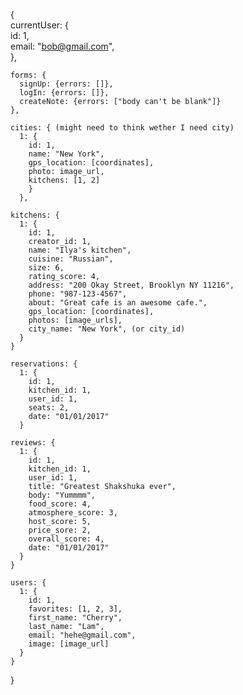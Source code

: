 {    
  currentUser: {  
      id: 1,  
      email: "bob@gmail.com",  
      },

    forms: {
      signUp: {errors: []},
      logIn: {errors: []},
      createNote: {errors: ["body can't be blank"]}
    },

    cities: { (might need to think wether I need city)
      1: {     
        id: 1,
        name: "New York",
        gps_location: [coordinates],
        photo: image_url,
        kitchens: [1, 2]
        }
      },  

    kitchens: {
      1: {      
        id: 1,
        creator_id: 1,
        name: "Ilya's kitchen",
        cuisine: "Russian",
        size: 6,
        rating_score: 4,
        address: "200 Okay Street, Brooklyn NY 11216",  
        phone: "987-123-4567",
        about: "Great cafe is an awesome cafe.",  
        gps_location: [coordinates],
        photos: [image_urls],
        city_name: "New York", (or city_id)
      }
    }

    reservations: {
      1: {
        id: 1,
        kitchen_id: 1,
        user_id: 1,
        seats: 2,
        date: "01/01/2017"
      }

    reviews: {
      1: {
        id: 1,
        kitchen_id: 1,
        user_id: 1,
        title: "Greatest Shakshuka ever",
        body: "Yummmm",
        food_score: 4,
        atmosphere_score: 3,
        host_score: 5,
        price_sore: 2,
        overall_score: 4,
        date: "01/01/2017"
      }
    }

    users: {
      1: {
        id: 1,
        favorites: [1, 2, 3],
        first_name: "Cherry",
        last_name: "Lam",
        email: "hehe@gmail.com",
        image: [image_url]
      }
    }

  }

